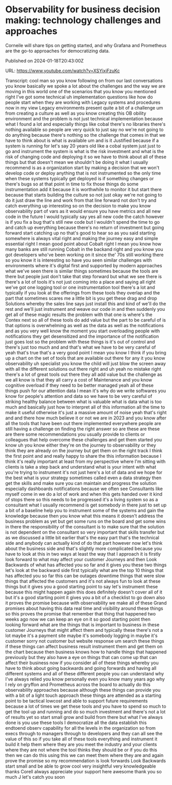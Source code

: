# Observability for business decision making: technology challenges and approaches

Corneile will share tips on getting started, and why Grafana and Prometheus are the go-to approaches for democratizing data.

Published on 2024-01-18T20:43:00Z

URL: https://www.youtube.com/watch?v=XSYixjFzuKc

Transcript: cool man so you know following on from our last conversations you know basically we spoke a lot about the challenges and the way we are moving in this world one of the scenarios that you know you mentioned right I've got some technical uh implementation questions like how do people start when they are working with Legacy systems and procedures now in my view Legacy environments present quite a bit of a challenge um from creating a culture as well as you know creating this OB obility environment and the problem is not just technical implementation because what I found a lot and especially things like cobal there's no libraries there's nothing available so people are very quick to just say no we're not going to do anything because there's nothing so the challenge that comes in that we have to think about is what is available um and is it Justified because if a system is running for let's say 20 years old like a cobal system just just to go and instrument the system is what is the risk investment and what is the risk of changing code and deploying it so we have to think about all of these things but that doesn't mean we shouldn't be doing it what I usually recommend is as a organization start by making a decision that we won't develop code or deploy anything that is not instrumented so the only time when these systems typically get deployed is if something changes or there's bugs so at that point in time to fix those things do some instrumentation add it because it is worthwhile to monitor it but start there because that starts building the culture so not just okay we're not going to do it just draw the line and work from that line forward not don't try and catch everything up interesting so on the decision to make you know observability part of vars as it would ensure you have metrics and all new code in the future I would typically say yes all new code the catch however is if you fix a bug that's still new code but I wouldn't spend the time to go and catch up everything because there's no return of investment but going forward start catching up no that's good to hear so as you said starting somewhere is always vital right and making the journey easy and simple essential right I mean good point about Cobalt right I mean you know how many banks are still running Cobalt in the backand right and you know you got developers who've been working on it since the' 70s still working there so you know it is interesting so have you seen similar challenges with environments where it's digital first and supported by modern approaches what we've seen there is similar things sometimes because the tools are there but people just don't take that step forward but what we see there is there's a lot of tools it's not just coming into a place and saying all right we've got one logging tool or one instrumentation tool there's a lot and typically if you look at the offerings from these tools they overlap and the part that sometimes scares me a little bit is you get these drag and drop Solutions whereby the sales line says just install this and kind of we'll do the rest and we'll just instrument and weave our code in and then suddenly you get all of these magic results the problem with that one is where's the Contex next so all of these tools do add value but the part to be careful of is that options is overwhelming as well as the data as well as the notifications and as you very well know the moment you start overloading people with notifications they get desensitized and the importance of the notification just goes lost so the problem with these things is it's out of control and there's just too much and and that's what we have to be very careful of yeah that's true that's a very good point I mean you know I think if you bring up a chart on the set of tools that are available out there for any it you know observability uh specialist you know the child will just blow the screen away with all the different solutions out there right and uh yeah no mistake right there's a lot of great tools out there they all add value but the challenge as we all know is that they all carry a cost of Maintenance and you know cognitive overload if they need to be better managed yeah all of these things push for our attention data I mean it's why do we write softwares you know for people's attention and data so we have to be very careful of striking healthy balance between what is valuable what is data what is too much and basically just how to interpret all of this information all the time to make it useful otherwise it's just a massive amount of noise yeah that's right and and there how much believe it or not we are in 2023 and you know after all the tools that have been out there implemented everywhere people are still having a challenge on finding the right answer so are these are these are there some recommendations you usually provide to clients or colleagues that help overcome these challenges and get them started you know uh you know either they're on the journey to observability or they think they are already on the journey but get them on the right track I think the first point and and really happy to share the this information because I think it's really important at least from my perspective where I'm sitting with clients is take a step back and understand what is your intent with what you're trying to instrument it's not just here's a lot of data and we hope for the best what is your strategy sometimes called even a data strategy then get the skills and make sure you can maintain and progress the solution especially dashboards notifications because we often see Consultants like myself come in we do a lot of work and when this gets handed over it kind of stops there so this needs to be progressed it's a living system so as a consultant what I usually recommend is get somebody in there just to set up a bit of a baseline help you to instrument some of the systems and gain the knowledge because then you know what this means it doesn't address the business problem as yet but get some runs on the board and get some wins in there the responsibility of the consultant is to make sure that the solution is not dependent on the consultant so very important that skills transfer but as we discussed a little bit earlier that's the easy part that's the technical side and anybody can actually kind of do that part however now let's think about the business side and that's slightly more complicated because you have to look at this in two ways at least the way that I approach it is firstly look forward to what may affect your customer Journeys and then Look Backwards of what has affected you so far and it gives you these two things let's look at the backward side first typically what are the top 10 things that has affected you so far this can be outages downtime things that were slow things that affected the customers and it's not always fun to look at these things but it gives you a good starting point to say let's instrument these because this might happen again this does definitely doesn't cover all of it but it's a good starting point it gives you a bit of a checklist to go down also it proves the promise because with observability we make all of these Grand promises about having this data real time and visibility around these things so this proves the promise that remember that thing that happened two weeks ago now we can keep an eye on it so good starting point then looking forward what are the things that is important to business in these customer Journeys that might affect them and typically these there's not a lot maybe it's a payment site maybe it's somebody logging in maybe it's customer sorry not customer but website response um search these things if these things can affect business result instrument them and get them on the chart because then business knows how to handle things that happened previously but they also have a eye on things that can come up that can affect their business now if you consider all of these things whereby you have to think about going backwards and going forwards and having all different systems and all of these different people you can understand why I've always relied you know personally even you know many years ago why I rely on gryffon and Prometheus across the board to actually do this observability approaches because although these things can provide you with a bit of a light touch approach these things are attended as a starting point to be tactical lowcost and able to support future requirements because a lot of times we get these tools and you have to spend so much to get the tool up and running and do so much investment and there's not a lot of results yet so start small grow and build from there but what I've always done is you use these tools I democratize all the data establish this endtoend observ capability for all the levels in the organization so from execs through to managers through to developers and they can all see the value of this so if you take all of these tools everything and instrument it build it help them where they are you meet the industry and your clients where they are not where the tool thinks they should be or if you do this then we can do this using this we can meet them where they are and again prove the promise so my recommendation is look forwards Look Backwards start small and be able to grow cool very insightful very knowledgeable thanks Corell always appreciate your support here awesome thank you so much J let's catch you soon

